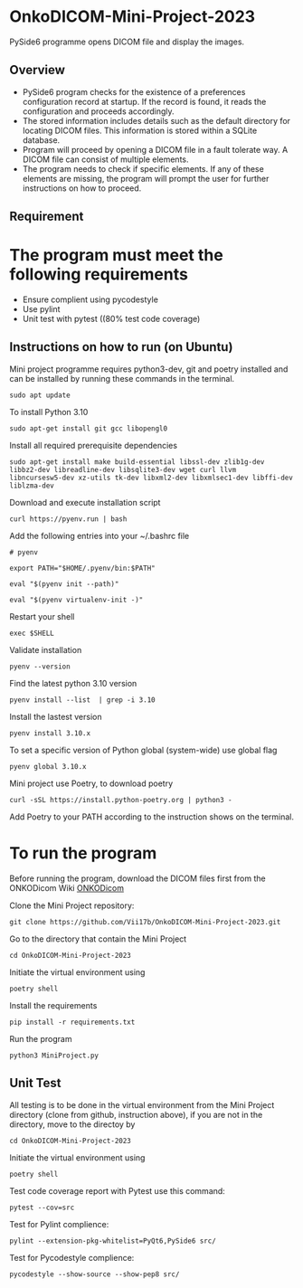 # OnkoDICOM-Mini-Project-2023
PySide6 programme opens DICOM file and display the images. 

## Overview
- PySide6 program checks for the existence of a preferences configuration record at startup. If the record is found, it reads the configuration and proceeds accordingly. 
- The stored information includes details such as the default directory for locating DICOM files. This information is stored within a SQLite database.
- Program will proceed by opening a DICOM file in a fault tolerate way. A DICOM file can consist of multiple elements. 
- The program needs to check if specific elements. If any of these elements are missing, the program will prompt the user for further instructions on how to proceed. 

## Requirement
# The program must meet the following requirements
- Ensure complient using pycodestyle
- Use pylint
- Unit test with pytest ((80% test code coverage)

## Instructions on how to run (on Ubuntu)
Mini project programme requires python3-dev, git and poetry installed and can be installed by running these commands in the terminal.

`sudo apt update`

To install Python 3.10

`sudo apt-get install git gcc libopengl0`

Install all required prerequisite dependencies

`sudo apt-get install make build-essential libssl-dev zlib1g-dev  libbz2-dev libreadline-dev libsqlite3-dev wget curl llvm  libncursesw5-dev xz-utils tk-dev libxml2-dev libxmlsec1-dev libffi-dev liblzma-dev`

Download and execute installation script

`curl https://pyenv.run | bash`

Add the following entries into your ~/.bashrc file

`# pyenv`

`export PATH="$HOME/.pyenv/bin:$PATH"`

`eval "$(pyenv init --path)"`

`eval "$(pyenv virtualenv-init -)"`

Restart your shell

`exec $SHELL`

Validate installation

`pyenv --version`

Find the latest python 3.10 version

`pyenv install --list  | grep -i 3.10`

Install the lastest version

`pyenv install 3.10.x`

To set a specific version of Python global (system-wide) use global flag

`pyenv global 3.10.x`

Mini project use Poetry, to download poetry

`curl -sSL https://install.python-poetry.org | python3 -`

Add Poetry to your PATH according to the instruction shows on the terminal.

# To run the program
Before running the program, download the DICOM files first from the ONKODicom Wiki [ONKODicom](https://github.com/didymo/OnkoDICOM/wiki/Data-to-pracise)

Clone the Mini Project repository: 

`git clone https://github.com/Vii17b/OnkoDICOM-Mini-Project-2023.git`

Go to the directory that contain the Mini Project

`cd OnkoDICOM-Mini-Project-2023`

Initiate the virtual environment using

`poetry shell`

Install the requirements

`pip install -r requirements.txt`

Run the program

`python3 MiniProject.py`

## Unit Test

All testing is to be done in the virtual environment from the Mini Project directory (clone from github, instruction above), if you are not in the directory, move to the directoy by 

`cd OnkoDICOM-Mini-Project-2023`

Initiate the virtual environment using

`poetry shell`

Test code coverage report with Pytest use this command:

`pytest --cov=src`

Test for Pylint complience:

`pylint --extension-pkg-whitelist=PyQt6,PySide6 src/`

Test for Pycodestyle complience:

`pycodestyle --show-source --show-pep8 src/`

